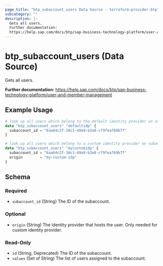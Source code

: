 ```yaml
---
page_title: "btp_subaccount_users Data Source - terraform-provider-btp"
subcategory: ""
description: |-
  Gets all users.
  Further documentation:
  https://help.sap.com/docs/btp/sap-business-technology-platform/user-and-member-management
---
```


# btp_subaccount_users (Data Source)

Gets all users.

__Further documentation:__
<https://help.sap.com/docs/btp/sap-business-technology-platform/user-and-member-management>

## Example Usage

```terraform
# look up all users which belong to the default identity provider on subaccount level
data "btp_subaccount_users" "defaultidp" {
  subaccount_id = "6aa64c2f-38c1-49a9-b2e8-cf9fea769b7f"
}

# look up all users which belong to a custom identity provider on subaccount level
data "btp_subaccount_users" "mycustomidp" {
  subaccount_id = "6aa64c2f-38c1-49a9-b2e8-cf9fea769b7f"
  origin        = "my-custom-idp"
}
```

<!-- schema generated by tfplugindocs -->
## Schema

### Required

- `subaccount_id` (String) The ID of the subaccount.

### Optional

- `origin` (String) The identity provider that hosts the user. Only needed for custom identity provider.

### Read-Only

- `id` (String, Deprecated) The ID of the subaccount.
- `values` (Set of String) The list of users assigned to the subaccount.